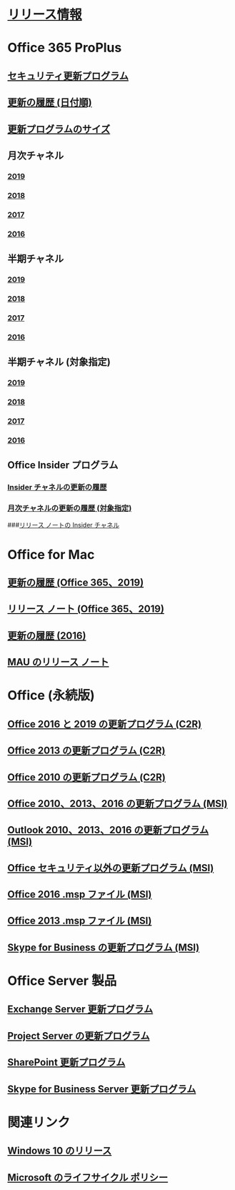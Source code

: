 # [リリース情報](release-notes-office365-proplus.md)
# Office 365 ProPlus
## [セキュリティ更新プログラム](office365-proplus-security-updates.md)
## [更新の履歴 (日付順)](update-history-office365-proplus-by-date.md)
## [更新プログラムのサイズ](download-sizes-office365-proplus-updates.md)


## 月次チャネル
### [2019](monthly-channel-2019.md)
### [2018](monthly-channel-2018.md)
### [2017](monthly-channel-2017.md)
### [2016](monthly-channel-2016.md)


## 半期チャネル
### [2019](semi-annual-channel-2019.md)
### [2018](semi-annual-channel-2018.md)
### [2017](semi-annual-channel-2017.md)
### [2016](semi-annual-channel-2016.md)

## 半期チャネル (対象指定)
### [2019](semi-annual-channel-targeted-2019.md)
### [2018](semi-annual-channel-targeted-2018.md)
### [2017](semi-annual-channel-targeted-2017.md)
### [2016](semi-annual-channel-targeted-2016.md)


## Office Insider プログラム  
### [Insider チャネルの更新の履歴](update-history-office-insider.md)
### [月次チャネルの更新の履歴 (対象指定)](update-history-monthly-channel-targeted.md)
###[リリース ノートの Insider チャネル](release-notes-office-insider.md)

# Office for Mac
## [更新の履歴 (Office 365、2019)](update-history-office-for-mac.md)
## [リリース ノート (Office 365、2019)](release-notes-office-for-mac.md)
## [更新の履歴 (2016)](release-notes-office-2016-mac.md)
## [MAU のリリース ノート](release-history-microsoft-autoupdate.md)

# Office (永続版)
## [Office 2016 と 2019 の更新プログラム (C2R)](update-history-office-2019.md)
## [Office 2013 の更新プログラム (C2R)](update-history-office-2013.md)
## [Office 2010 の更新プログラム (C2R)](update-history-office-2010-click-to-run.md)
## [Office 2010、2013、2016 の更新プログラム (MSI)](office-updates-msi.md)
## [Outlook 2010、2013、2016 の更新プログラム (MSI)](outlook-updates-msi.md)
## [Office セキュリティ以外の更新プログラム (MSI)](office-MSI-non-security-updates.md)
## [Office 2016 .msp ファイル (MSI)](msp-files-office-2016.md)
## [Office 2013 .msp ファイル (MSI)](msp-files-office-2013.md)
## [Skype for Business の更新プログラム (MSI)](https://docs.microsoft.com/SkypeForBusiness/sfb-client-updates)

# Office Server 製品
## [Exchange Server 更新プログラム](https://docs.microsoft.com/Exchange/new-features/build-numbers-and-release-dates)
## [Project Server の更新プログラム](project-server-updates.md)
## [SharePoint 更新プログラム](sharepoint-updates.md)
## [Skype for Business Server 更新プログラム](https://docs.microsoft.com/SkypeForBusiness/sfb-server-updates)

# 関連リンク
## [Windows 10 のリリース](https://www.microsoft.com/itpro/windows-10/release-information)
## [Microsoft のライフサイクル ポリシー](https://support.microsoft.com/lifecycle)
